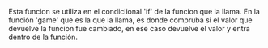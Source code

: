 Esta funcion se utiliza en el condiciional 'if' de la funcion que la llama. En la función 'game' que es la que la llama, es donde compruba si el valor que devuelve la funcion fue cambiado, en ese caso devuelve el valor y entra dentro de la función.
